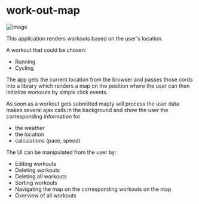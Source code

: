 # work-out-map

![image](https://github.com/user-attachments/assets/49e84c9a-1b23-4071-9840-96c20e5bd4a8)

This application renders workouts based on the user's location.

A workout that could be chosen:

- Running
- Cycling

The app gets the current location from the browser and passes those cords into a library which renders a map on the position where the user can then initialize workouts by simple click events.

As soon as a workout gets submitted mapty will process the user data makes several ajax calls in the background and show the user the corresponding information for

- the weather
- the location
- calculations (pace, speed)

The UI can be manipulated from the user by:

- Editing workouts
- Deleting workouts
- Deleting all workouts
- Sorting workouts
- Navigating the map on the corresponding workouts on the map
- Overview of all workouts
